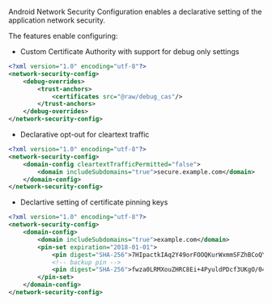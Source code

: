 Android Network Security Configuration enables a declarative setting of the application network security.

The features enable configuring:

* Custom Certificate Authority with support for debug only settings

```xml
<?xml version="1.0" encoding="utf-8"?>
<network-security-config>
    <debug-overrides>
        <trust-anchors>
            <certificates src="@raw/debug_cas"/>
        </trust-anchors>
    </debug-overrides>
</network-security-config>
```

* Declarative opt-out for cleartext traffic

```xml
<?xml version="1.0" encoding="utf-8"?>
<network-security-config>
    <domain-config cleartextTrafficPermitted="false">
        <domain includeSubdomains="true">secure.example.com</domain>
    </domain-config>
</network-security-config>
```

* Declartive setting of certificate pinning keys

```xml
<?xml version="1.0" encoding="utf-8"?>
<network-security-config>
    <domain-config>
        <domain includeSubdomains="true">example.com</domain>
        <pin-set expiration="2018-01-01">
            <pin digest="SHA-256">7HIpactkIAq2Y49orFOOQKurWxmmSFZhBCoQYcRhJ3Y=</pin>
            <!-- backup pin -->
            <pin digest="SHA-256">fwza0LRMXouZHRC8Ei+4PyuldPDcf3UKgO/04cDM1oE=</pin>
        </pin-set>
    </domain-config>
</network-security-config>
```